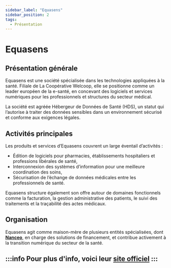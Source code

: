 ```yaml
---
sidebar_label: "Equasens"
sidebar_position: 2
tags:
  - Présentation
---
```


# Equasens

## Présentation générale

Equasens est une société spécialisée dans les technologies appliquées à la santé. Filiale de La Coopérative Welcoop, elle se positionne comme un leader européen de la e-santé, en concevant des logiciels et services numériques pour les professionnels et structures du secteur médical.

La société est agréée Hébergeur de Données de Santé (HDS), un statut qui l’autorise à traiter des données sensibles dans un environnement sécurisé et conforme aux exigences légales.

## Activités principales

Les produits et services d’Equasens couvrent un large éventail d’activités :

- Édition de logiciels pour pharmacies, établissements hospitaliers et professions libérales de santé,
- Interconnexion des systèmes d’information pour une meilleure coordination des soins,
- Sécurisation de l’échange de données médicales entre les professionnels de santé.

Equasens structure également son offre autour de domaines fonctionnels comme la facturation, la gestion administrative des patients, le suivi des traitements et la traçabilité des actes médicaux.

## Organisation

Equasens agit comme maison-mère de plusieurs entités spécialisées, dont **[Nanceo](./Nanceo)**, en charge des solutions de financement, et contribue activement à la transition numérique du secteur de la santé.

:::info
Pour plus d'info, voici leur [site officiel](https://equasens.com/)
:::
---
